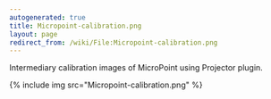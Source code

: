 ```yaml
---
autogenerated: true
title: Micropoint-calibration.png
layout: page
redirect_from: /wiki/File:Micropoint-calibration.png
---
```


Intermediary calibration images of MicroPoint using Projector plugin.

{% include img src="Micropoint-calibration.png" %}

